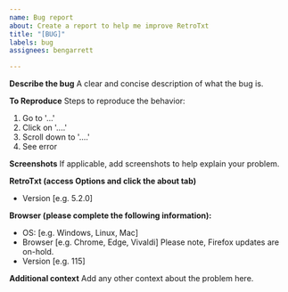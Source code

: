 ```yaml
---
name: Bug report
about: Create a report to help me improve RetroTxt
title: "[BUG]"
labels: bug
assignees: bengarrett

---
```


**Describe the bug**
A clear and concise description of what the bug is.

**To Reproduce**
Steps to reproduce the behavior:
1. Go to '...'
2. Click on '....'
3. Scroll down to '....'
4. See error

**Screenshots**
If applicable, add screenshots to help explain your problem.

**RetroTxt (access Options and click the about tab)**
- Version [e.g. 5.2.0]

**Browser (please complete the following information):**
 - OS: [e.g. Windows, Linux, Mac]
 - Browser [e.g. Chrome, Edge, Vivaldi] Please note, Firefox updates are on-hold.
 - Version [e.g. 115]

**Additional context**
Add any other context about the problem here.
